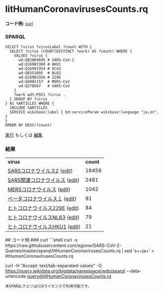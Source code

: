 # litHumanCoronavirusesCounts.rq
**コード例:** [curl](#curl)
### SPARQL
```sparql
SELECT ?virus ?virusLabel ?count WITH {
  SELECT ?virus (COUNT(DISTINCT ?work) AS ?count) WHERE {
    VALUES ?virus {
      wd:Q82069695 # SARS-CoV-2
      wd:Q16983360 # HKU1
      wd:Q16991954 # OC43
      wd:Q8351095  # NL63 
      wd:Q16983356 # 229E 
      wd:Q4902157  # MERS-CoV
      wd:Q278567   # SARS-CoV
    }
    ?work wdt:P921 ?virus .
  } GROUP BY ?virus
} AS %ARTICLES WHERE {
  INCLUDE %ARTICLES
  SERVICE wikibase:label { bd:serviceParam wikibase:language "ja,en". }
}
ORDER BY DESC(?count)
```
[実行](https://query.wikidata.org/embed.html#SELECT%20%3Fvirus%20%3FvirusLabel%20%3Fcount%20WITH%20%7B%0A%20%20SELECT%20%3Fvirus%20%28COUNT%28DISTINCT%20%3Fwork%29%20AS%20%3Fcount%29%20WHERE%20%7B%0A%20%20%20%20VALUES%20%3Fvirus%20%7B%0A%20%20%20%20%20%20wd%3AQ82069695%20%23%20SARS-CoV-2%0A%20%20%20%20%20%20wd%3AQ16983360%20%23%20HKU1%0A%20%20%20%20%20%20wd%3AQ16991954%20%23%20OC43%0A%20%20%20%20%20%20wd%3AQ8351095%20%20%23%20NL63%20%0A%20%20%20%20%20%20wd%3AQ16983356%20%23%20229E%20%0A%20%20%20%20%20%20wd%3AQ4902157%20%20%23%20MERS-CoV%0A%20%20%20%20%20%20wd%3AQ278567%20%20%20%23%20SARS-CoV%0A%20%20%20%20%7D%0A%20%20%20%20%3Fwork%20wdt%3AP921%20%3Fvirus%20.%0A%20%20%7D%20GROUP%20BY%20%3Fvirus%0A%7D%20AS%20%25ARTICLES%20WHERE%20%7B%0A%20%20INCLUDE%20%25ARTICLES%0A%20%20SERVICE%20wikibase%3Alabel%20%7B%20bd%3AserviceParam%20wikibase%3Alanguage%20%22ja%2Cen%22.%20%7D%0A%7D%0AORDER%20BY%20DESC%28%3Fcount%29%0A) もしくは [編集](https://query.wikidata.org/#SELECT%20%3Fvirus%20%3FvirusLabel%20%3Fcount%20WITH%20%7B%0A%20%20SELECT%20%3Fvirus%20%28COUNT%28DISTINCT%20%3Fwork%29%20AS%20%3Fcount%29%20WHERE%20%7B%0A%20%20%20%20VALUES%20%3Fvirus%20%7B%0A%20%20%20%20%20%20wd%3AQ82069695%20%23%20SARS-CoV-2%0A%20%20%20%20%20%20wd%3AQ16983360%20%23%20HKU1%0A%20%20%20%20%20%20wd%3AQ16991954%20%23%20OC43%0A%20%20%20%20%20%20wd%3AQ8351095%20%20%23%20NL63%20%0A%20%20%20%20%20%20wd%3AQ16983356%20%23%20229E%20%0A%20%20%20%20%20%20wd%3AQ4902157%20%20%23%20MERS-CoV%0A%20%20%20%20%20%20wd%3AQ278567%20%20%20%23%20SARS-CoV%0A%20%20%20%20%7D%0A%20%20%20%20%3Fwork%20wdt%3AP921%20%3Fvirus%20.%0A%20%20%7D%20GROUP%20BY%20%3Fvirus%0A%7D%20AS%20%25ARTICLES%20WHERE%20%7B%0A%20%20INCLUDE%20%25ARTICLES%0A%20%20SERVICE%20wikibase%3Alabel%20%7B%20bd%3AserviceParam%20wikibase%3Alanguage%20%22ja%2Cen%22.%20%7D%0A%7D%0AORDER%20BY%20DESC%28%3Fcount%29%0A)


### 結果
<table>
  <tr>
    <td><b>virus</b></td>
    <td><b>count</b></td>
  </tr>
  <tr>
    <td><a href="https://scholia.toolforge.org/Q82069695">SARSコロナウイルス2</a> (<a href="http://www.wikidata.org/entity/Q82069695">edit</a>)</td>
    <td>18458</td>
  </tr>
  <tr>
    <td><a href="https://scholia.toolforge.org/Q278567">SARS関連コロナウイルス</a> (<a href="http://www.wikidata.org/entity/Q278567">edit</a>)</td>
    <td>2481</td>
  </tr>
  <tr>
    <td><a href="https://scholia.toolforge.org/Q4902157">MERSコロナウイルス</a> (<a href="http://www.wikidata.org/entity/Q4902157">edit</a>)</td>
    <td>1042</td>
  </tr>
  <tr>
    <td><a href="https://scholia.toolforge.org/Q16991954">ベータコロナウイルス１</a> (<a href="http://www.wikidata.org/entity/Q16991954">edit</a>)</td>
    <td>91</td>
  </tr>
  <tr>
    <td><a href="https://scholia.toolforge.org/Q16983356">ヒトコロナウイルス229E</a> (<a href="http://www.wikidata.org/entity/Q16983356">edit</a>)</td>
    <td>84</td>
  </tr>
  <tr>
    <td><a href="https://scholia.toolforge.org/Q8351095">ヒトコロナウイルスNL63</a> (<a href="http://www.wikidata.org/entity/Q8351095">edit</a>)</td>
    <td>79</td>
  </tr>
  <tr>
    <td><a href="https://scholia.toolforge.org/Q16983360">ヒトコロナウイルスHKU1</a> (<a href="http://www.wikidata.org/entity/Q16983360">edit</a>)</td>
    <td>21</td>
  </tr>
</table>
## コード例
### curl
```shell
curl -s https://raw.githubusercontent.com/egonw/SARS-CoV-2-Queries/master/sparql/litHumanCoronavirusesCounts.rq | sed 's+<lang/>+ja+' > litHumanCoronavirusesCounts.rq

curl -H "Accept: text/tab-separated-values" -G https://query.wikidata.org/bigdata/namespace/wdq/sparql --data-urlencode query@litHumanCoronavirusesCounts.rq
```
本SPARQLクエリはCC0ライセンスで利用可能です。
